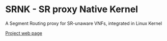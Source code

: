 # SRNK - SR proxy Native Kernel

A Segment Routing proxy for SR-unaware VNFs, integrated in Linux Kernel 

[Project web page](https://netgroup.github.io/srnk/)

